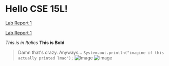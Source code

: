 # Hello CSE 15L!

[Lab Report 1](lab-report-1-week-2.html)

[Lab Report 1](https://<your-username>.github.io/<your-lab-reports-repo>/lab-report-1-week-2.html)

*This is in Italics*
**This is Bold**
> Damn that's crazy. Anyways...
`System.out.println("imagine if this actually printed lmao");`
![Image](https://data.whicdn.com/images/354463215/original.jpg)
![Image](https://static.wikia.nocookie.net/jujutsu-kaisen/images/5/52/Toji_Fushiguro_resurrected.png/revision/latest/scale-to-width-down/237?cb=20201208195216)
